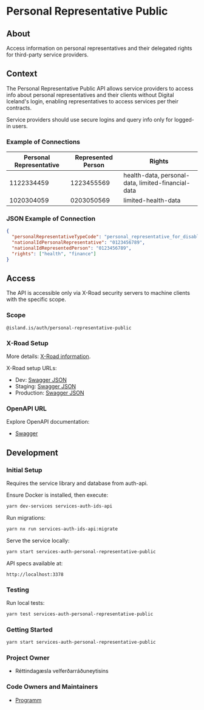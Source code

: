# Personal Representative Public

## About

Access information on personal representatives and their delegated rights for third-party service providers.

## Context

The Personal Representative Public API allows service providers to access info about personal representatives and their clients without Digital Iceland's login, enabling representatives to access services per their contracts.

Service providers should use secure logins and query info only for logged-in users.

### Example of Connections

| **Personal Representative** | **Represented Person** | **Rights**                                         |
| --------------------------- | ---------------------- | -------------------------------------------------- |
| 1122334459                  | 1223455569             | health-data, personal-data, limited-financial-data |
| 1020304059                  | 0203050569             | limited-health-data                                |

### JSON Example of Connection

```json
{
  "personalRepresentativeTypeCode": "personal_representative_for_disabled_person",
  "nationalIdPersonalRepresentative": "0123456789",
  "nationalIdRepresentedPerson": "0123456789",
  "rights": ["health", "finance"]
}
```

## Access

The API is accessible only via X-Road security servers to machine clients with the specific scope.

### Scope

```
@island.is/auth/personal-representative-public
```

### X-Road Setup

More details: [X-Road information](https://docs.devland.is/technical-overview/x-road/x-road-system-requirements).

X-Road setup URLs:

- Dev: [Swagger JSON](https://personal-representative-public-xrd.internal.dev01.devland.is/swagger-json)
- Staging: [Swagger JSON](https://personal-representative-public-xrd.internal.staging01.devland.is/swagger-json)
- Production: [Swagger JSON](https://personal-representative-public-xrd.internal.innskra.island.is/swagger-json)

### OpenAPI URL

Explore OpenAPI documentation:

- [Swagger](https://personal-representative-public-xrd.dev01.devland.is/swagger)

## Development

### Initial Setup

Requires the service library and database from auth-api.

Ensure Docker is installed, then execute:

```bash
yarn dev-services services-auth-ids-api
```

Run migrations:

```bash
yarn nx run services-auth-ids-api:migrate
```

Serve the service locally:

```bash
yarn start services-auth-personal-representative-public
```

API specs available at:

```
http://localhost:3378
```

### Testing

Run local tests:

```bash
yarn test services-auth-personal-representative-public
```

### Getting Started

```bash
yarn start services-auth-personal-representative-public
```

### Project Owner

- Réttindagæsla velferðarráðuneytisins

### Code Owners and Maintainers

- [Programm](https://github.com/orgs/island-is/teams/programm/members)